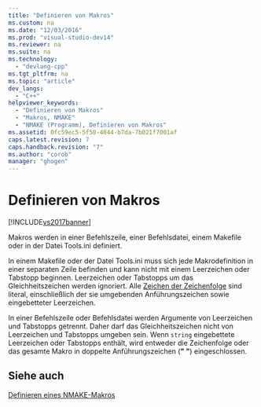 ```yaml
---
title: "Definieren von Makros"
ms.custom: na
ms.date: "12/03/2016"
ms.prod: "visual-studio-dev14"
ms.reviewer: na
ms.suite: na
ms.technology: 
  - "devlang-cpp"
ms.tgt_pltfrm: na
ms.topic: "article"
dev_langs: 
  - "C++"
helpviewer_keywords: 
  - "Definieren von Makros"
  - "Makros, NMAKE"
  - "NMAKE (Programm), Definieren von Makros"
ms.assetid: 0fc59ec5-5f58-4644-b7da-7b021f7001af
caps.latest.revision: 7
caps.handback.revision: "7"
ms.author: "corob"
manager: "ghogen"
---
```

# Definieren von Makros
[!INCLUDE[vs2017banner](../assembler/inline/includes/vs2017banner.md)]

Makros werden in einer Befehlszeile, einer Befehlsdatei, einem Makefile oder in der Datei Tools.ini definiert.  
  
 In einem Makefile oder der Datei Tools.ini muss sich jede Makrodefinition in einer separaten Zeile befinden und kann nicht mit einem Leerzeichen oder Tabstopp beginnen.  Leerzeichen oder Tabstopps um das Gleichheitszeichen werden ignoriert.  Alle [Zeichen der Zeichenfolge](../build/defining-an-nmake-macro.md) sind literal, einschließlich der sie umgebenden Anführungszeichen sowie eingebetteter Leerzeichen.  
  
 In einer Befehlszeile oder Befehlsdatei werden Argumente von Leerzeichen und Tabstopps getrennt. Daher darf das Gleichheitszeichen nicht von Leerzeichen und Tabstopps umgeben sein.  Wenn `string` eingebettete Leerzeichen oder Tabstopps enthält, wird entweder die Zeichenfolge oder das gesamte Makro in doppelte Anführungszeichen \(**" "**\) eingeschlossen.  
  
## Siehe auch  
 [Definieren eines NMAKE\-Makros](../build/defining-an-nmake-macro.md)